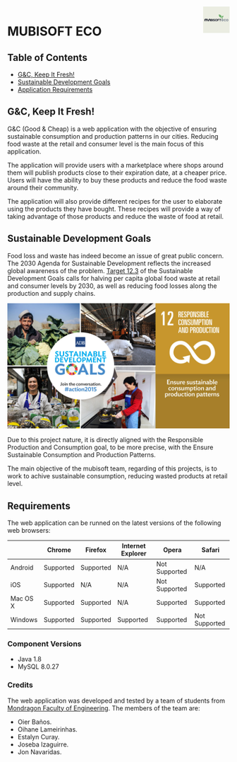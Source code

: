 <img src="media/readme/mubisoft_eco_logo.jpg" alt="mubisoft eco logo" width="60" height="60" align="right">

# MUBISOFT ECO

## Table of Contents

- [G&C, Keep It Fresh!](#intro)
- [Sustainable Development Goals](#sdg)
- [Application Requirements](#requirements)

<h2 id="intro">G&C, Keep It Fresh!</h2>

G&C (Good & Cheap) is a web application with the objective of ensuring sustainable consumption and production patterns in our cities. Reducing food waste at the retail and consumer level is the main focus of this application.

The application will provide users with a marketplace where shops around them will publish products close to their expiration date, at a cheaper price. Users will have the ability to buy these products and reduce the food waste around their community.

The application will also provide different recipes for the user to elaborate using the products they have bought. These recipes will provide a way of taking advantage of those products and reduce the waste of food at retail.

<h2 id="sdg">Sustainable Development Goals</h2>

Food loss and waste has indeed become an issue of great public concern. The 2030 Agenda for Sustainable Development reflects the increased global awareness of the problem. [Target 12.3](https://www.fao.org/sustainable-development-goals/goals/goal-12/en/) of the Sustainable Development Goals calls for halving per capita global food waste at retail and consumer levels by 2030, as well as reducing food losses along the production and supply chains.

![Sustainable Development Goal 12: Responsible COnsumption and production. Ensure sustainable consumption and production patters.](/media/readme/SDG12.jpg)

Due to this project nature, it is directly aligned with the Responsible Production and Consumption goal, to be more precise, with the Ensure Sustainable Consumption and Production Patterns.

The main objective of the mubisoft team, regarding of this projects, is to work to achive sustainable consumption, reducing wasted products at retail level.

<h2 id="requirements">Requirements</h2>

The web application can be runned on the latest versions of the following web browsers:

| | Chrome | Firefox | Internet Explorer | Opera | Safari |
| - | - | - | - | - | - |
| Android | Supported | Supported | N/A | Not Supported | N/A |
| iOS | Supported | N/A | N/A | Not Supported | Supported |
| Mac OS X | Supported | Supported | N/A | Supported | Supported |
| Windows | Supported | Supported | Supported | Supported | Not Supported |

### Component Versions

- Java 1.8
- MySQL 8.0.27

### Credits

The web application was developed and tested by a team of students from [Mondragon Faculty of Engineering](https://www.mondragon.edu/en/faculty-of-engineering). The members of the team are:

- Oier Baños.
- Oihane Lameirinhas.
- Estalyn Curay.
- Joseba Izaguirre.
- Jon Navaridas.
